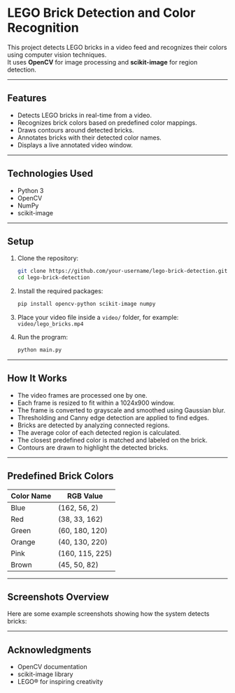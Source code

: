 # LEGO Brick Detection and Color Recognition

This project detects LEGO bricks in a video feed and recognizes their colors using computer vision techniques.  
It uses **OpenCV** for image processing and **scikit-image** for region detection.

---

## Features

- Detects LEGO bricks in real-time from a video.
- Recognizes brick colors based on predefined color mappings.
- Draws contours around detected bricks.
- Annotates bricks with their detected color names.
- Displays a live annotated video window.

---

## Technologies Used

- Python 3
- OpenCV
- NumPy
- scikit-image

---

## Setup

1. Clone the repository:

   ```bash
   git clone https://github.com/your-username/lego-brick-detection.git
   cd lego-brick-detection
   
2. Install the required packages:

    ```bash
   pip install opencv-python scikit-image numpy
   
3. Place your video file inside a `video/` folder, for example:  
   `video/lego_bricks.mp4`

4. Run the program:

   ```bash
   python main.py
   
---

## How It Works

- The video frames are processed one by one.
- Each frame is resized to fit within a 1024x900 window.
- The frame is converted to grayscale and smoothed using Gaussian blur.
- Thresholding and Canny edge detection are applied to find edges.
- Bricks are detected by analyzing connected regions.
- The average color of each detected region is calculated.
- The closest predefined color is matched and labeled on the brick.
- Contours are drawn to highlight the detected bricks.

---

## Predefined Brick Colors

| Color Name | RGB Value           |
|------------|---------------------|
| Blue       | (162, 56, 2)         |
| Red        | (38, 33, 162)        |
| Green      | (60, 180, 120)       |
| Orange     | (40, 130, 220)       |
| Pink       | (160, 115, 225)      |
| Brown      | (45, 50, 82)         |

---

## Screenshots Overview

Here are some example screenshots showing how the system detects bricks:



---

## Acknowledgments

- OpenCV documentation
- scikit-image library
- LEGO® for inspiring creativity
